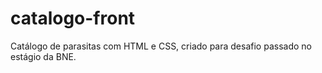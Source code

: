 # catalogo-front
 Catálogo de parasitas com HTML e CSS, criado para desafio passado no estágio da BNE.
